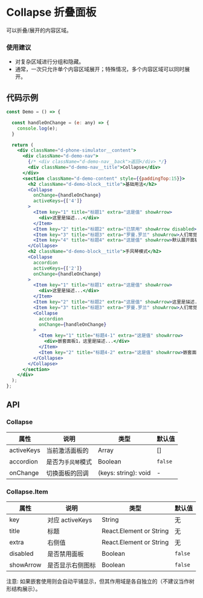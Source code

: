 
# Collapse 折叠面板

可以折叠/展开的内容区域。

### 使用建议
- 对复杂区域进行分组和隐藏。
- 通常，一次只允许单个内容区域展开；特殊情况，多个内容区域可以同时展开。

## 代码示例
```jsx
const Demo = () => {

  const handleOnChange = (e: any) => {
    console.log(e);
  }

  return (
    <div className="d-phone-simulator__content">
      <div className="d-demo-nav">
        {/* <div className="d-demo-nav__back">返回</div> */}
        <div className="d-demo-nav__title">Collapse</div>
      </div>
      <section className="d-demo-content" style={{paddingTop:15}}>
        <h2 className="d-demo-block__title">基础用法</h2>
        <Collapse
          onChange={handleOnChange}
          activeKeys={['4']}
        >
          <Item key="1" title="标题1" extra="这是值" showArrow>
            <div>这里是描述...</div>
          </Item>
          <Item key="2" title="标题2" extra="已禁用" showArrow disabled>人们常觉得准备的阶段是在浪费时间，只有当真正机会来临，而自己没有能力把握的时候，才能觉悟自己平时没有准备才是浪费了时间。</Item>
          <Item key="3" title="标题3" extra="罗曼.罗兰" showArrow>人们常觉得准备的阶段是在浪费时间，只有当真正机会来临，而自己没有能力把握的时候，才能觉悟自己平时没有准备才是浪费了时间。</Item>
          <Item key="4" title="标题4" extra="这是值" showArrow>默认展开面板，这里是描述...</Item>
        </Collapse>
        <h2 className="d-demo-block__title">手风琴模式</h2>
        <Collapse
          accordion
          activeKeys={['2']}
          onChange={handleOnChange}
        >
          <Item key="1" title="标题1" extra="这是值" showArrow>
            <div>这里是描述...</div>
          </Item>
          <Item key="2" title="标题2" extra="这是值" showArrow>这里是描述...</Item>
          <Item key="3" title="标题3" extra="罗曼.罗兰" showArrow>人们常觉得准备的阶段是在浪费时间，只有当真正机会来临，而自己没有能力把握的时候，才能觉悟自己平时没有准备才是浪费了时间。</Item>
          <Collapse
            accordion
            onChange={handleOnChange}
          >
            <Item key="1" title="标题4-1" extra="这是值" showArrow>
              <div>嵌套面板1，这里是描述...</div>
            </Item>
            <Item key="2" title="标题4-2" extra="这是值" showArrow>嵌套面板1，这里是描述...</Item>
          </Collapse>
        </Collapse>
      </section>
    </div>
  );
};
```

## API

### Collapse

属性 | 说明 | 类型 | 默认值
----|-----|------|------
| activeKeys | 当前激活面板的 | Array | [] |
| accordion | 是否为`手风琴`模式 | Boolean | `false`  |
| onChange | 切换面板的回调 | (keys: string): void |  -  |

### Collapse.Item

属性 | 说明 | 类型 | 默认值
----|-----|------|------
| key  | 对应 activeKeys | String | 无 |
| title | 标题 | React.Element or String | 无 |
| extra | 右侧值 | React.Element or String | 无 |
| disabled | 是否禁用面板 | Boolean | `false` |
| showArrow | 是否显示右侧图标 | Boolean | `false` |

注意: 如果嵌套使用则会自动平铺显示，但其作用域是各自独立的（不建议当作树形结构展示）。